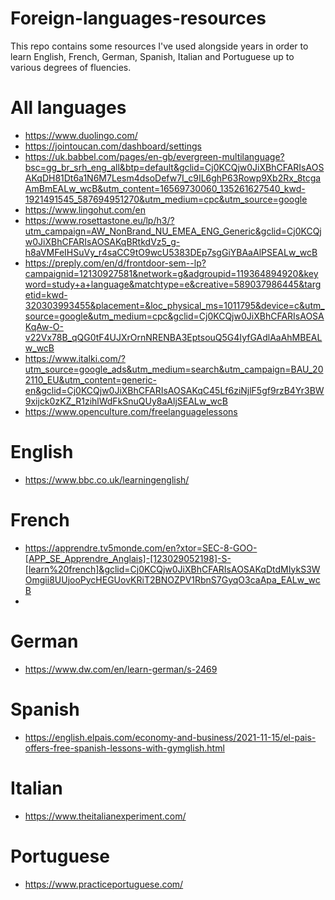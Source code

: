 # Foreign-languages-resources

This repo contains some resources I've used alongside years in order to learn English, French, German, Spanish, Italian and Portuguese up to various degrees of fluencies.

# All languages

- https://www.duolingo.com/
- https://jointoucan.com/dashboard/settings
- https://uk.babbel.com/pages/en-gb/evergreen-multilanguage?bsc=gg_br_srh_eng_all&btp=default&gclid=Cj0KCQjw0JiXBhCFARIsAOSAKqDH81Dt6a1N6M7Lesm4dsoDefw7I_c9IL6ghP63Rowp9Xb2Rx_8tcgaAmBmEALw_wcB&utm_content=16569730060_135261627540_kwd-1921491545_587694951270&utm_medium=cpc&utm_source=google
- https://www.lingohut.com/en
- https://www.rosettastone.eu/lp/h3/?utm_campaign=AW_NonBrand_NU_EMEA_ENG_Generic&gclid=Cj0KCQjw0JiXBhCFARIsAOSAKqBRtkdVz5_g-h8aVMFeIHSuVy_r4saCC9tO9wcU5383DEp7sgGiYBAaAlPSEALw_wcB
- https://preply.com/en/d/frontdoor-sem--lp?campaignid=12130927581&network=g&adgroupid=119364894920&keyword=study+a+language&matchtype=e&creative=589037986445&targetid=kwd-320303993455&placement=&loc_physical_ms=1011795&device=c&utm_source=google&utm_medium=cpc&gclid=Cj0KCQjw0JiXBhCFARIsAOSAKqAw-O-v22Vx78B_qQG0tF4UJXrOrnNRENBA3EptsouQ5G4IyfGAdlAaAhMBEALw_wcB
- https://www.italki.com/?utm_source=google_ads&utm_medium=search&utm_campaign=BAU_202110_EU&utm_content=generic-en&gclid=Cj0KCQjw0JiXBhCFARIsAOSAKqC45Lf6ziNjlF5gf9rzB4Yr3BW9xijck0zKZ_R1zihlWdFkSnuQUy8aAljSEALw_wcB
- https://www.openculture.com/freelanguagelessons

# English
- https://www.bbc.co.uk/learningenglish/

# French
- https://apprendre.tv5monde.com/en?xtor=SEC-8-GOO-[APP_SE_Apprendre_Anglais]-[123029052198]-S-[learn%20french]&gclid=Cj0KCQjw0JiXBhCFARIsAOSAKqDtdMIykS3WOmgii8UUjooPycHEGUovKRiT2BNOZPV1RbnS7GyqO3caApa_EALw_wcB
- 
# German
- https://www.dw.com/en/learn-german/s-2469

# Spanish
- https://english.elpais.com/economy-and-business/2021-11-15/el-pais-offers-free-spanish-lessons-with-gymglish.html

# Italian
- https://www.theitalianexperiment.com/

# Portuguese
- https://www.practiceportuguese.com/
